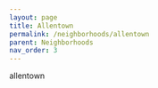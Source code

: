 ```yaml
---
layout: page
title: Allentown
permalink: /neighborhoods/allentown
parent: Neighborhoods
nav_order: 3
---
```


allentown